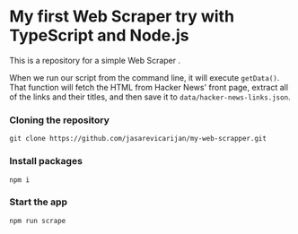 # My first Web Scraper try with TypeScript and Node.js

This is a repository for a simple Web Scraper .

When we run our script from the command line, it will execute `getData()`. That function will fetch the HTML from Hacker News' front page, extract all of the links and their titles, and then save it to `data/hacker-news-links.json`.

### Cloning the repository

```shell
git clone https://github.com/jasarevicarijan/my-web-scrapper.git
```

### Install packages

```shell
npm i
```

### Start the app

```shell
npm run scrape
```
